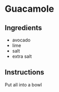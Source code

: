 # Guacamole
## Ingredients
* avocado
* lime
* salt
* extra salt
## Instructions
Put all into a bowl

